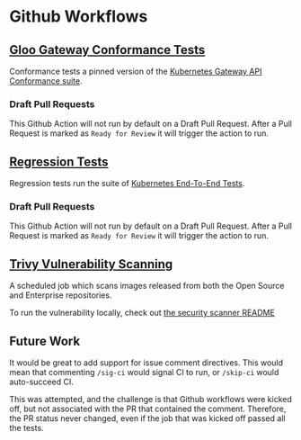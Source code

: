 # Github Workflows

## [Gloo Gateway Conformance Tests](./regression-tests.yaml)
Conformance tests a pinned version of the [Kubernetes Gateway API Conformance suite](https://github.com/kubernetes-sigs/gateway-api/blob/main/conformance/conformance_test.go).

### Draft Pull Requests
This Github Action will not run by default on a Draft Pull Request. After a Pull Request is marked as `Ready for Review`
it will trigger the action to run.

## [Regression Tests](./regression-tests.yaml)
Regression tests run the suite of [Kubernetes End-To-End Tests](https://github.com/solo-io/gloo/tree/main/test).

### Draft Pull Requests
This Github Action will not run by default on a Draft Pull Request. After a Pull Request is marked as `Ready for Review`
it will trigger the action to run.

## [Trivy Vulnerability Scanning](./trivy-analysis-scheduled.yaml)
A scheduled job which scans images released from both the Open Source and Enterprise repositories.

To run the vulnerability locally, check out [the security scanner README](https://github.com/solo-io/gloo/tree/main/docs/cmd/securityscanutils)

## Future Work
It would be great to add support for issue comment directives. This would mean that commenting `/sig-ci` would signal CI to run, or `/skip-ci` would auto-succeed CI.

This was attempted, and the challenge is that Github workflows were kicked off, but not associated with the PR that contained the comment. Therefore, the PR status never changed, even if the job that was kicked off passed all the tests.
